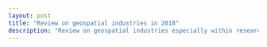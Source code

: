 ```yaml
---
layout: post
title: "Review on geospatial industries in 2018"
description: "Review on geospatial industries especially within research and development, technology, and application"
---
```

